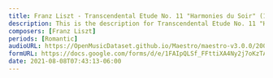 ```yaml
---
title: Franz Liszt - Transcendental Etude No. 11 "Harmonies du Soir" (1)
description: This is the description for Transcendental Etude No. 11 "Harmonies du Soir" by Franz Liszt
composers: [Franz Liszt]
periods: [Romantic]
audioURL: https://OpenMusicDataset.github.io/Maestro/maestro-v3.0.0/2008/MIDI-Unprocessed_04_R3_2008_01-07_ORIG_MID--AUDIO_04_R3_2008_wav--7.midi
formURL: https://docs.google.com/forms/d/e/1FAIpQLSf_FFttiXA4Ny2j7oKzTAFndY7RBh5Fue8J8R1OYx3Z8TS1Hw/viewform
date: 2021-08-08T07:43:13-06:00
---
```

